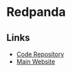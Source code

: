 # Redpanda

## Links

- [Code Repository](https://github.com/redpanda-data/redpanda)
- [Main Website](https://redpanda.com)
